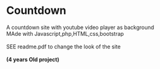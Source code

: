 # Countdown
A countdown site with youtube video player as background<br>
MAde with Javascript,php,HTML,css,bootstrap<br>
<br>
SEE readme.pdf to change the look of the site<br><br>
<b>(4 years Old project)<br>
